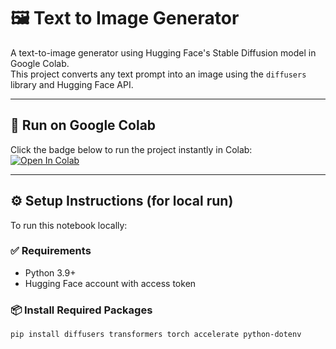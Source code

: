 # 🖼️ Text to Image Generator

A text-to-image generator using Hugging Face's Stable Diffusion model in Google Colab.  
This project converts any text prompt into an image using the `diffusers` library and Hugging Face API.

---

## 🚀 Run on Google Colab

Click the badge below to run the project instantly in Colab:  
[![Open In Colab](https://colab.research.google.com/assets/colab-badge.svg)](https://colab.research.google.com/github/Ganesh14322/text_to_image_generator/blob/main/Text_to_Image.ipynb)

---

## ⚙️ Setup Instructions (for local run)

To run this notebook locally:

### ✅ Requirements
- Python 3.9+
- Hugging Face account with access token

### 📦 Install Required Packages
```bash
pip install diffusers transformers torch accelerate python-dotenv

